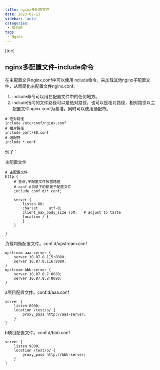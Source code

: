 ```yaml
---
title: nginx多配置文件
date: 2023-02-13
sidebar: 'auto'
categories: 
 - 服务器
tags:
 - Nginx
---
```


[toc]

## nginx多配置文件-include命令

在主配置文件nginx.conf中可以使用include命令。来加载其他nginx子配置文件，从而简化主配置文件nginx.conf。

1. include命令可以用在配置文件中的任何地方。
2. include指向的文件路径可以是绝对路径，也可以是相对路径，相对路径以主配置文件nginx.conf为基准，同时可以使用通配符。

```shell
# 绝对路径
include /etc/conf/nginx.conf
# 相对路径
include port/80.conf
# 通配符
include *.conf
```

例子：

主配置文件
```shell
# 主配置文件
http {
    # 重点,子配置文件放置路径
    # conf.d目录下的都是子配置文件
    include conf.d/*.conf;

    server {
        listen 80;
        charset     utf-8;
        client_max_body_size 75M;   # adjust to taste
        location / {
        }
    }

}
```

负载均衡配置文件。conf.d/upstream.conf
```shell
upstream aaa-server {
    server 10.87.8.115:8080;
    server 10.87.8.116:8080;
}
upstream bbb-server {
    server 10.87.8.7:8080; 
    server 10.87.8.8:8080;
}
```

a项目配置文件。conf.d/aaa.conf
```shell
server {
    listen 8000;
    location /test/a/ {
        proxy_pass http://aaa-server;
    }
}
```

b项目配置文件。conf.d/bbb.conf
```shell
server {
    listen 9000;
    location /test/b/ {
        proxy_pass http://bbb-server;
    }
}
```
